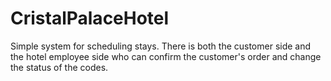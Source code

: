 # CristalPalaceHotel
Simple system for scheduling stays. There is both the customer side and the hotel employee side who can confirm the customer's order and change the status of the codes.
